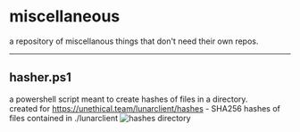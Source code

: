 # miscellaneous
a repository of miscellanous things that don't need their own repos.

---

## hasher.ps1
a powershell script meant to create hashes of files in a directory. <br>
created for https://unethical.team/lunarclient/hashes - SHA256 hashes of files contained in ./lunarclient
![hashes directory](https://github.com/unethicalteam/miscellaneous/assets/38664452/8faee606-62db-4733-8ef6-2d11be8789eb)
